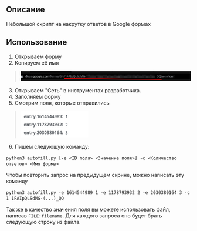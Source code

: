 ## Описание
Небольшой скрипт на накрутку ответов в Google формах

## Использование
1. Открываем форму
2. Копируем её имя
> ![Местоположение имени формы](readme/screenshot_1.png)
3. Открываем "Сеть" в инструментах разработчика.
4. Заполняем форму
5. Смотрим поля, которые отправились 
> ![Пример полей](readme/screenshot_0.png)
6. Пишем следующую команду:
```
python3 autofill.py [-e <ID поля> <Значение поля>] -c <Количество ответов> <Имя формы>
```
Чтобы повторить запрос на предыдущем скрине, можно написать эту команду
```
python3 autofill.py -e 1614544989 1 -e 1178793932 2 -e 2030380164 3 -c 1 1FAIpQLSdMG-(...)_QQ
```

Так же в качество значения поля вы можете использовать файл, написав
`FILE:filename`. Для каждого запроса оно будет брать следующую строку из файла.